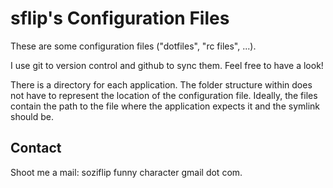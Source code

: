 sflip's Configuration Files
===========================

These are some configuration files ("dotfiles", "rc files", ...). 

I use git to version control and github to sync them. Feel free to have a look!

There is a directory for each application. The folder structure within does not have to represent the location of the configuration file. Ideally, the files contain the path to the file where the application expects it and the symlink should be.


Contact
-------

Shoot me a mail: soziflip funny character gmail dot com.
